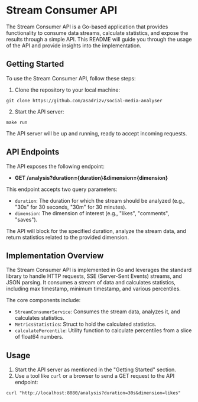 # Stream Consumer API

The Stream Consumer API is a Go-based application that provides functionality to consume data streams, calculate statistics, and expose the results through a simple API. This README will guide you through the usage of the API and provide insights into the implementation.

## Getting Started

To use the Stream Consumer API, follow these steps:

1. Clone the repository to your local machine:

```
git clone https://github.com/asadrizv/social-media-analyser
```


2. Start the API server:
```
make run
```



The API server will be up and running, ready to accept incoming requests.

## API Endpoints

The API exposes the following endpoint:

- **GET /analysis?duration={duration}&dimension={dimension}**

This endpoint accepts two query parameters:
- `duration`: The duration for which the stream should be analyzed (e.g., "30s" for 30 seconds, "30m" for 30 minutes).
- `dimension`: The dimension of interest (e.g., "likes", "comments", "saves").

The API will block for the specified duration, analyze the stream data, and return statistics related to the provided dimension.

## Implementation Overview

The Stream Consumer API is implemented in Go and leverages the standard library to handle HTTP requests, SSE (Server-Sent Events) streams, and JSON parsing. It consumes a stream of data and calculates statistics, including max timestamp, minimum timestamp, and various percentiles.

The core components include:
- `StreamConsumerService`: Consumes the stream data, analyzes it, and calculates statistics.
- `MetricsStatistics`: Struct to hold the calculated statistics.
- `calculatePercentile`: Utility function to calculate percentiles from a slice of float64 numbers.

## Usage

1. Start the API server as mentioned in the "Getting Started" section.
2. Use a tool like `curl` or a browser to send a GET request to the API endpoint:

```shell
curl "http://localhost:8080/analysis?duration=30s&dimension=likes"

```